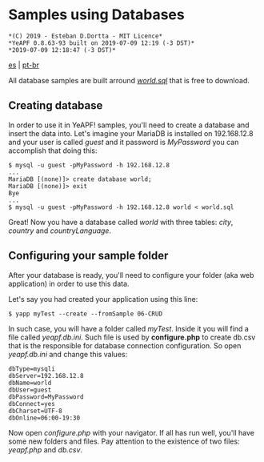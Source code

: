 # Samples using Databases

    *(C) 2019 - Esteban D.Dortta - MIT Licence*
    *YeAPF 0.8.63-93 built on 2019-07-09 12:19 (-3 DST)*
    *2019-07-09 12:18:47 (-3 DST)*

[es](readme-database-samples-es.md) | [pt-br](readme-database-samples-pt-br.md)

All database samples are built arround [*world.sql*](http://downloads.mysql.com/docs/world.sql.gz) that is free to download.

## Creating database

In order to use it in YeAPF! samples, you'll need to create a database and insert the data into. Let's imagine your MariaDB is installed on 192.168.12.8 and your user is called *guest* and it password is *MyPassword* you can accomplish that doing this:

    $ mysql -u guest -pMyPassword -h 192.168.12.8
    ...
    MariaDB [(none)]> create database world;
    MariaDB [(none)]> exit
    Bye
    ...
    $ mysql -u guest -pMyPassword -h 192.168.12.8 world < world.sql

Great! Now you have a database called *world* with three tables: *city*, *country* and *countryLanguage*.

## Configuring your sample folder

After your database is ready, you'll need to configure your folder (aka web application) in order to use this data.

Let's say you had created your application using this line:

    $ yapp myTest --create --fromSample 06-CRUD

In such case, you will have a folder called *myTest*. Inside it you will find a file called *yeapf.db.ini*. Such file is used by **configure.php** to create db.csv that is the responsible for database connection configuration. So open *yeapf.db.ini* and change this values:

    dbType=mysqli
    dbServer=192.168.12.8
    dbName=world
    dbUser=guest
    dbPassword=MyPassword
    dbConnect=yes
    dbCharset=UTF-8
    dbOnline=06:00-19:30

Now open *configure.php* with your navigator. If all has run well, you'll have some new folders and files. Pay attention to the existence of two files: *yeapf.php* and *db.csv*.
